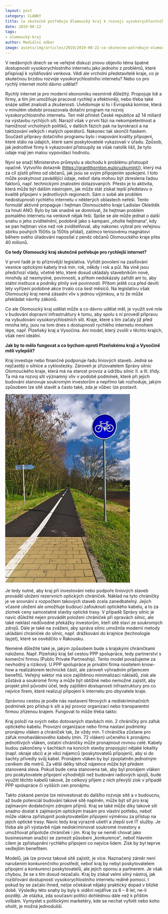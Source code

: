 ```yaml
---
layout: post
category: CLANKY
title: Co skutečně potřebuje Olomoucký kraj k rozvoji vysokorychlostního internetu
date: 2019-08-22
tags: 
- olomoucký-kraj
author: Mediální odbor
image: assets/img/articles/2019/2019-08-22-co-skutecne-potrebuje-olomoucky-kraj-k-rozvoji-vysokorychlostniho-internetu.jpg  #751x422 pixelu
---
```

V nedávných dnech se ve veřejné diskuzi znovu objevilo téma špatné dostupnosti vysokorychlostního internetu jako jednoho z problémů, které přispívají k vylidňování venkova. Vědí ale vrcholní představitelé kraje, co je skutečnou brzdou rozvoje vysokorychlostního internetu? Nebo co pro rychlý internet mohli dávno udělat?

Rychlý internet je pro moderní ekonomiku nesmírně důležitý. Propojuje lidi a firmy, a tím jim umožňuje pracovat rychleji a efektivněji, nebo třeba také snáze sdílet znalosti a zkušenosti. Uvědomuje si to i Evropská komise, která v minulém období prosazovala dotační program na rozvoj vysokorychlostního internetu. Ten měl přinést České republice až 14 miliard na výstavbu rychlých sítí. Narazil však v první fázi na nekompetentnost a hamižnost vrcholných politiků, v dalších fázích pak na byrokracii a na taktizování velkých i malých operátorů. Nakonec tak skončil fiaskem. Součástí přípravy dotačního programu bylo i mapování kvality připojení, které stálo na údajích, které sami poskytovatelé vykazovali v úřadu. Způsob, jak jednotlivé firmy k vykazování přistoupily se však natolik lišil, že tyto údaje mají jen malou vypovídací hodnotu.

Nyní se snaží Ministerstvo průmyslu a obchodu k problému přistoupit opačně. Vytvořilo dotazník (https://grantthornton.eu/pruzkumint/), který má za cíl zjistit přímo od občanů, jak jsou se svým připojením spokojeni. I toto může poskytnout zavádějící údaje, neboť data mohou být zkreslena řadou faktorů, např. technickými znalostmi dotazovaných. Přesto je to aktivita, která může být dalším nástrojem, jak může stát získat lepší představu o kvalitě připojení v jednotlivých regionech. Sám o sobě ale problém nedostupnosti rychlého internetu v některých oblastech neřeší. Tento formulář aktivně propaguje i hejtman Olomouckého kraje Ladislav Okleštěk za hnutí ANO. Bylo by tak snadné se domnívat, že hejtman problém pomalého internetu na venkově nějak řeší. Spíše se ale může jednat o další snahu o jeho zviditelnění, podobně jako s kampaní „oholte hejtmana“, kdy se pan hejtman více než rok zviditelňoval, aby nakonec vybral pro veřejnou sbírku pouhých 150tis (a 150tis přidal), zatímco tenisovému magnátovi během svého úřadování naposílal z peněz občanů Olomouckého kraje přes 40 milionů.

**Co tedy Olomoucký kraj skutečně potřebuje pro rychlejší internet?**

V první řadě je to příznivější legislativa. Vyřídit povolení na zasíťování vesnice optickými kabely trvá min. rok, někdy i rok a půl. Na vině jsou předchozí vlády, včetně této, které dosud ukládaly stavebníkům nové, mnohdy až nesmyslné, povinnosti, a přitom nedokázaly zařídit ani to, aby státní instituce a podniky plnily své povinnosti. Přitom ještě cca před devíti lety vyřízení podobné akce trvalo cca šest měsíců. Na legislativu však Olomoucký kraj nemá zásadní vliv s jednou výjimkou, a to že může překládat návrhy zákonů.

Co ale Olomoucký kraj udělat může a co dávno udělat měl, je využít své role v budování dopravní infrastruktury k tomu, aby spolu s ní provedl přípravu na vybudování vysokorychlostních sítí. Kraje, které s tím začaly již před mnoha lety, jsou na tom dnes s dostupností rychlého internetu mnohem lépe, např. Plzeňský kraj a Vysočina. Ani model, který zvolili v těchto krajích, však není ideální.


**Jak by to mělo fungovat a co bychom oproti Plzeňskému kraji a Vysočině měli vylepšit?**

Kraj investuje nebo finančně podporuje řadu liniových staveb. Jedná se nejčastěji o silnice a cyklostezky. Zároveň je zřizovatelem Správy silnic Olomouckého kraje, která má na starost provoz a údržbu silnic II. a III. třídy. Ta má na rozvoj sítí významný vliv v podobě podmínek, které při jejich budování stanovuje soukromým investorům a nepřímo tak rozhoduje, jakým způsobem lze sítě stavět a často také, zda je vůbec lze postavit.

![Cyklostezka na místě bývalé železniční trati Tištín okres Prostějov](/assets/img/miscellaneous/cyklostezka-na-miste-byvale-zeleznicni-trati-tistin-okres-prostejov.jpg)

Je tedy nutné, aby kraj při investování nebo podpoře liniových staveb prováděl uložení rezervních optických chrániček. Náklad na tyto chráničky je ve srovnání s rozpočtem takových staveb zcela zanedbatelný. Jejich včasné uložení ale umožňuje budoucí zafouknutí optického kabelu, a to za zlomek ceny samostatné stavby optické trasy. V případě Správy silnic je navíc důležité nejen provádět položení chrániček při opravách silnic, ale také neklást nedůvodné překážky investorům, kteří sítě staví ze soukromých zdrojů. Dále je také na zvážení, aby správa silnic umožnila moderní metody ukládání chrániček do silnic, např. drážkování do krajnice (technologie layjet), které se osvědčilo v Rakousku.

Neméně důležité také je, jakým způsobem bude s krajskými chráničkami naloženo. Např. Plzeňský kraj šel cestou PPP spolupráce, tedy partnerství s komerční firmou (Public Private Partneship). Tento model považujeme za nevhodný a rizikový. U PPP spolupráce je privátní firma nositelem know-how a realizátorem technické části, ale zároveň výhradním příjemcem benefitů. Veřejný sektor má sice zajištěnou minimalizaci nákladů, zisk ale zůstává a soukromé firmy a může být obtížné nebo nemožné zajistit, aby projekt plnil původní účel, tedy zajištění dostupnosti infrastruktury pro co nejvíce firem, které realizují připojení k internetu pro obyvatele kraje.

Správnou cestou je podle nás nastavení férových a nediskriminačních podmínek pro přístup k síti a její provoz organizací nebo transparentní firmou zřízenou krajem. Fungovat to může třeba takto:

Kraj položí na svých nebo dotovaných stavbách min. 2 chráničky pro záfuk optického kabelu. Provozní organizace nebo firma nastaví podmínky pronájmu vláken a chrániček tak, že vždy min. 1 chránička zůstane pro záfuk mnohavláknového kabelu (min. 72 vláken) určeného k pronájmu jednotlivých vláken, ostatní chráničky může pronajmout rovnou celé. Kabely budou zakončeny v šachtách na koncích stavby propojující nějaké lokality (např. okraje obcí) a je věcí nájemců (poskytovatelů připojení), aby si do šachty přivedly svůj kabel. Pronájem vláken by byl zpoplatněn jednotným ceníkem dle metrů. Za větší délky téhož nájemce může být předem stanovená sleva. Pokud bude cena stanovena tak, aby byl pronájem vláken pro poskytovatele připojení výhodnější než budování radiových spojů, bude využití těchto kabelů takové, že celkový příjem z nich převýší zisk v případě PPP spolupráce či vyšších cen pronájmu.

Takto získané peníze lze reinvestovat do dalšího rozvoje sítě a v budoucnu, až bude potenciál budování takové sítě naplněn, může být síť pro kraj zajímavým dodatečným zdrojem příjmů. Kraj se také může díky takové síti snadno dostat k zajímavým optickým trasám pro vlastní potřebu, neboť může vlákna zpřístupnit poskytovatelům připojení výměnou za přístup na jejich optické trasy. Navíc tedy kraj výrazně ušetří a zlepší své IT služby. Je třeba ale při výstavbě nijak nediskriminovat soukromé investory a umožňovat přípolože chrániček i jim. Kraj by se neměl chovat jako businessman snažící se zamezit působení „konkurence“, neboť hlavním cílem je zpřístupnění rychlého připojení co nejvíce lidem. Zisk by byl teprve vedlejším benefitem.

Modelů, jak lze provoz takové sítě zajistit, je více. Naznačený záměr není narušením konkurenčního prostředí, neboť kraj by nebyl poskytovatelem připojení a konkurencí poskytovatelů, ale jejich oporou a partnerem. Je však chybou, že se s tím dosud nezačalo. Kraj by získal velmi silný nástroj, jak rozšiřování dostupnosti vysokorychlostního internetu reálně pomoci. I pokud by se začalo ihned, nelze očekávat nějaký praktický dopad v blízké době. Výsledky této snahy by byly k vidění nejdříve za 6 – 8 let, ne-li později. Je otázka, zda současní politici dohlédnou dále než k příštím volbám. Vymyslet s politickými marketéry, kde se nechat vyfotit nebo koho oholit, je možná jednodušší.
